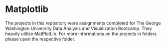 # Matplotlib

The projects in this repository were assignments completed for The George Washington University Data Analysis and Visualization Bootcamp. They heavily utilize MatPlotLib. For more informations on the projects in folders please open the respective folder.